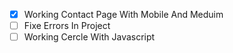 - [x] Working Contact Page With Mobile And Meduim
- [ ] Fixe Errors In Project
- [ ] Working Cercle With Javascript
